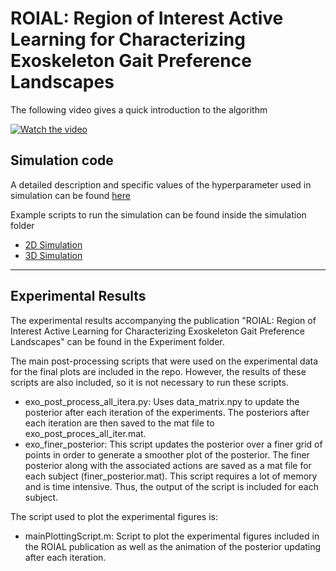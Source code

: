 # ROIAL: Region of Interest Active Learning for Characterizing Exoskeleton Gait Preference Landscapes
The following video gives a quick introduction to the algorithm

[![Watch the video](https://i.vimeocdn.com/video/989452542_640.webp)](https://vimeo.com/473970586)


## Simulation code
A detailed description and specific values of the hyperparameter used in simulation can be found [here](https://github.com/kli58/ROIAL/blob/master/Simulation/ROIAL_hyperparameters.ipynb)

Example scripts to run the simulation can be found inside the simulation folder
- [2D Simulation](https://github.com/kli58/ROIAL/blob/master/Simulation/run_2D_simulation.ipynb) 
- [3D Simulation](https://github.com/kli58/ROIAL/blob/master/Simulation/run_3D_simulation.ipynb) 

___
## Experimental Results
The experimental results accompanying the publication "ROIAL:  Region  of  Interest  Active  Learning for  Characterizing  Exoskeleton  Gait  Preference  Landscapes" can be found in the Experiment folder. 

The main post-processing scripts that were used on the experimental data for the final plots are included in the repo. However, the results of these scripts are also included, so it is not necessary to run these scripts.
- exo_post_process_all_itera.py: Uses data_matrix.npy to update the posterior after each iteration of the experiments. The posteriors after each iteration are then saved to the mat file to exo_post_proces_all_iter.mat. 
- exo_finer_posterior: This script updates the posterior over a finer grid of points in order to generate a smoother plot of the posterior. The finer posterior along with the associated actions are saved as a mat file for each subject (finer_posterior.mat). This script requires a lot of memory and is time intensive. Thus, the output of the script is included for each subject.

The script used to plot the experimental figures is:
- mainPlottingScript.m: Script to plot the experimental figures included in the ROIAL publication as well as the animation of the posterior updating after each iteration.